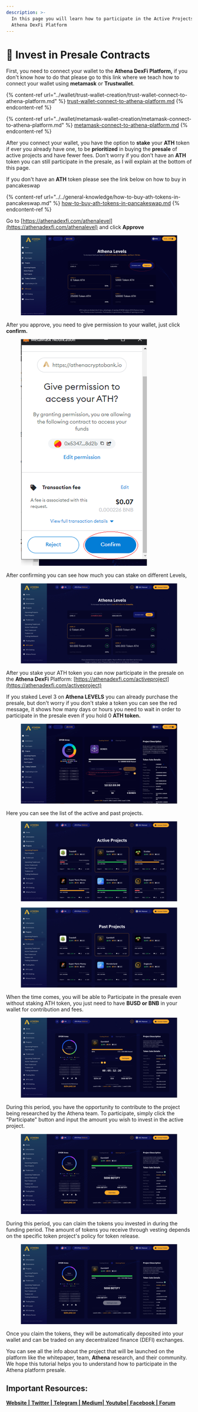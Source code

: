 ```yaml
---
description: >-
  In this page you will learn how to participate in the Active Projects in
  Athena DexFi Platform
---
```


# 🚀 Invest in Presale Contracts

First, you need to connect your wallet to the **Athena DexFi Platform,** if you don't know how to do that please go to this link where we teach how to connect your wallet using **metamask** or **Trustwallet**.

{% content-ref url="../wallet/trust-wallet-creation/trust-wallet-connect-to-athena-platform.md" %}
[trust-wallet-connect-to-athena-platform.md](../wallet/trust-wallet-creation/trust-wallet-connect-to-athena-platform.md)
{% endcontent-ref %}

{% content-ref url="../wallet/metamask-wallet-creation/metamask-connect-to-athena-platform.md" %}
[metamask-connect-to-athena-platform.md](../wallet/metamask-wallet-creation/metamask-connect-to-athena-platform.md)
{% endcontent-ref %}

After you connect your wallet, you have the option to **stake** your **ATH** token if ever you already have one, to be **prioritized** in buying the **presale** of active projects and have fewer fees. Don't worry if you don't have an **ATH** token you can still participate in the presale, as I will explain at the bottom of this page.

If you don't have an **ATH** token please see the link below on how to buy in pancakeswap

{% content-ref url="../../general-knowledge/how-to-buy-ath-tokens-in-pancakeswap.md" %}
[how-to-buy-ath-tokens-in-pancakeswap.md](../../general-knowledge/how-to-buy-ath-tokens-in-pancakeswap.md)
{% endcontent-ref %}

Go to [https://athenadexfi.com/athenalevel](https://athenadexfi.com/athenalevel) and click **Approve**

<figure><img src="../../../.gitbook/assets/22 (1).png" alt=""><figcaption></figcaption></figure>

After you approve, you need to give permission to your wallet, just click **confirm.**

<figure><img src="../../../.gitbook/assets/confirm.PNG" alt=""><figcaption></figcaption></figure>

After confirming you can see how much you can stake on different Levels,

<figure><img src="../../../.gitbook/assets/17.png" alt=""><figcaption></figcaption></figure>

After you stake your ATH token you can now participate in the presale on the **Athena DexFi** Platform: [https://athenadexfi.com/activeproject](https://athenadexfi.com/activeproject)

If you staked Level 3 on **Athena LEVELS** you can already purchase the presale, but don't worry if you don't stake a token you can see the red message, it shows how many days or hours you need to wait in order to participate in the presale even if you hold 0 **ATH token.**

<figure><img src="../../../.gitbook/assets/19.png" alt=""><figcaption></figcaption></figure>

Here you can see the list of the active and past projects.

<figure><img src="../../../.gitbook/assets/23.png" alt=""><figcaption></figcaption></figure>

<figure><img src="../../../.gitbook/assets/18.png" alt=""><figcaption></figcaption></figure>

When the time comes, you will be able to Participate in the presale even without staking ATH token, you just need to have **BUSD or BNB** in your wallet for contribution and fees.

<figure><img src="../../../.gitbook/assets/16.png" alt=""><figcaption></figcaption></figure>

During this period, you have the opportunity to contribute to the project being researched by the Athena team. To participate, simply click the "Participate" button and input the amount you wish to invest in the active project.

<figure><img src="../../../.gitbook/assets/21.png" alt=""><figcaption></figcaption></figure>

During this period, you can claim the tokens you invested in during the funding period. The amount of tokens you receive through vesting depends on the specific token project's policy for token release.

<figure><img src="../../../.gitbook/assets/20.png" alt=""><figcaption></figcaption></figure>

Once you claim the tokens, they will be automatically deposited into your wallet and can be traded on any decentralized finance (DEFI) exchanges.

You can see all the info about the project that will be launched on the platform like the whitepaper, team, **Athena** research, and their community. We hope this tutorial helps you to understand how to participate in the Athena platform presale.

## Important Resources:

[**Website |** ](https://athenadexfi.io/)[**Twitter |** ](https://twitter.com/AthenaDexFi)[**Telegram |** ](https://t.me/AthenaDexFi)[**Medium|** ](https://medium.com/@AthenaDexFi)[**Youtube|** ](https://www.youtube.com/@AthenaDexFi)[**Facebook |** ](https://www.facebook.com/AthenaDexFi)[**Forum**](https://forum.athenacryptobank.io/)
